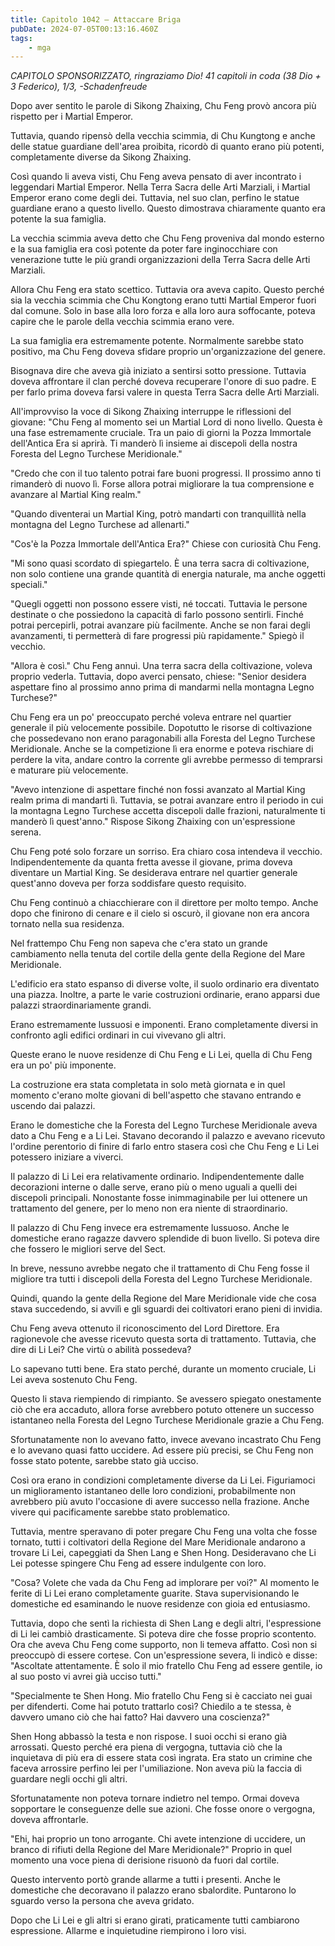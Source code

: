 ```yaml
---
title: Capitolo 1042 – Attaccare Briga
pubDate: 2024-07-05T00:13:16.460Z
tags:
    - mga
---
```



<em>CAPITOLO SPONSORIZZATO, ringraziamo Dio!
41 capitoli in coda (38 Dio + 3 Federico), 1/3,
-Schadenfreude</em>


Dopo aver sentito le parole di Sikong Zhaixing, Chu Feng provò ancora più rispetto per i Martial Emperor.


Tuttavia, quando ripensò della vecchia scimmia, di Chu Kungtong e anche delle statue guardiane dell'area proibita, ricordò di quanto erano più potenti, completamente diverse da Sikong Zhaixing.


Così quando li aveva visti, Chu Feng aveva pensato di aver incontrato i leggendari Martial Emperor. Nella Terra Sacra delle Arti Marziali, i Martial Emperor erano come degli dei. Tuttavia, nel suo clan, perfino le statue guardiane erano a questo livello. Questo dimostrava chiaramente quanto era potente la sua famiglia.


La vecchia scimmia aveva detto che Chu Feng proveniva dal mondo esterno e la sua famiglia era così potente da poter fare inginocchiare con venerazione tutte le più grandi organizzazioni della Terra Sacra delle Arti Marziali.


Allora Chu Feng era stato scettico. Tuttavia ora aveva capito. Questo perché sia la vecchia scimmia che Chu Kongtong erano tutti Martial Emperor fuori dal comune. Solo in base alla loro forza e alla loro aura soffocante, poteva capire che le parole della vecchia scimmia erano vere.


La sua famiglia era estremamente potente. Normalmente sarebbe stato positivo, ma Chu Feng doveva sfidare proprio un'organizzazione del genere.


Bisognava dire che aveva già iniziato a sentirsi sotto pressione. Tuttavia doveva affrontare il clan perché doveva recuperare l'onore di suo padre. E per farlo prima doveva farsi valere in questa Terra Sacra delle Arti Marziali.


All'improvviso la voce di Sikong Zhaixing interruppe le riflessioni del giovane: "Chu Feng al momento sei un Martial Lord di nono livello. Questa è una fase estremamente cruciale. Tra un paio di giorni la Pozza Immortale dell'Antica Era si aprirà. Ti manderò lì insieme ai discepoli della nostra Foresta del Legno Turchese Meridionale."


"Credo che con il tuo talento potrai fare buoni progressi. Il prossimo anno ti rimanderò di nuovo lì. Forse allora potrai migliorare la tua comprensione e avanzare al Martial King realm."


"Quando diventerai un Martial King, potrò mandarti con tranquillità nella montagna del Legno Turchese ad allenarti."


"Cos'è la Pozza Immortale dell'Antica Era?" Chiese con curiosità Chu Feng.


"Mi sono quasi scordato di spiegartelo. È una terra sacra di coltivazione, non solo contiene una grande quantità di energia naturale, ma anche oggetti speciali."


"Quegli oggetti non possono essere visti, né toccati. Tuttavia le persone destinate o che possiedono la capacità di farlo possono sentirli. Finché potrai percepirli, potrai avanzare più facilmente. Anche se non farai degli avanzamenti, ti permetterà di fare progressi più rapidamente." Spiegò il vecchio.


"Allora è così." Chu Feng annuì. Una terra sacra della coltivazione, voleva proprio vederla. Tuttavia, dopo averci pensato, chiese: "Senior desidera aspettare fino al prossimo anno prima di mandarmi nella montagna Legno Turchese?"


Chu Feng era un po' preoccupato perché voleva entrare nel quartier generale il più velocemente possibile. Dopotutto le risorse di coltivazione che possedevano non erano paragonabili alla Foresta del Legno Turchese Meridionale. Anche se la competizione lì era enorme e poteva rischiare di perdere la vita, andare contro la corrente gli avrebbe permesso di temprarsi e maturare più velocemente.


"Avevo intenzione di aspettare finché non fossi avanzato al Martial King realm prima di mandarti lì. Tuttavia, se potrai avanzare entro il periodo in cui la montagna Legno Turchese accetta discepoli dalle frazioni, naturalmente ti manderò lì quest'anno." Rispose Sikong Zhaixing con un'espressione serena.


Chu Feng poté solo forzare un sorriso. Era chiaro cosa intendeva il vecchio. Indipendentemente da quanta fretta avesse il giovane, prima doveva diventare un Martial King. Se desiderava entrare nel quartier generale quest'anno doveva per forza soddisfare questo requisito.


Chu Feng continuò a chiacchierare con il direttore per molto tempo. Anche dopo che finirono di cenare e il cielo si oscurò, il giovane non era ancora tornato nella sua residenza.


Nel frattempo Chu Feng non sapeva che c'era stato un grande cambiamento nella tenuta del cortile della gente della Regione del Mare Meridionale.


L'edificio era stato espanso di diverse volte, il suolo ordinario era diventato una piazza. Inoltre, a parte le varie costruzioni ordinarie, erano apparsi due palazzi straordinariamente grandi.


Erano estremamente lussuosi e imponenti. Erano completamente diversi in confronto agli edifici ordinari in cui vivevano gli altri.


Queste erano le nuove residenze di Chu Feng e Li Lei, quella di Chu Feng era un po' più imponente.


La costruzione era stata completata in solo metà giornata e in quel momento c'erano molte giovani di bell'aspetto che stavano entrando e uscendo dai palazzi.


Erano le domestiche che la Foresta del Legno Turchese Meridionale aveva dato a Chu Feng e a Li Lei. Stavano decorando il palazzo e avevano ricevuto l'ordine perentorio di finire di farlo entro stasera così che Chu Feng e Li Lei potessero iniziare a viverci.


Il palazzo di Li Lei era relativamente ordinario. Indipendentemente dalle decorazioni interne o dalle serve, erano più o meno uguali a quelli dei discepoli principali. Nonostante fosse inimmaginabile per lui ottenere un trattamento del genere, per lo meno non era niente di straordinario.


Il palazzo di Chu Feng invece era estremamente lussuoso. Anche le domestiche erano ragazze davvero splendide di buon livello. Si poteva dire che fossero le migliori serve del Sect.


In breve, nessuno avrebbe negato che il trattamento di Chu Feng fosse il migliore tra tutti i discepoli della Foresta del Legno Turchese Meridionale.


Quindi, quando la gente della Regione del Mare Meridionale vide che cosa stava succedendo, si avvilì e gli sguardi dei coltivatori erano pieni di invidia.


Chu Feng aveva ottenuto il riconoscimento del Lord Direttore. Era ragionevole che avesse ricevuto questa sorta di trattamento. Tuttavia, che dire di Li Lei? Che virtù o abilità possedeva?


Lo sapevano tutti bene. Era stato perché, durante un momento cruciale, Li Lei aveva sostenuto Chu Feng.


Questo li stava riempiendo di rimpianto. Se avessero spiegato onestamente ciò che era accaduto, allora forse avrebbero potuto ottenere un successo istantaneo nella Foresta del Legno Turchese Meridionale grazie a Chu Feng.


Sfortunatamente non lo avevano fatto, invece avevano incastrato Chu Feng e lo avevano quasi fatto uccidere. Ad essere più precisi, se Chu Feng non fosse stato potente, sarebbe stato già ucciso.


Così ora erano in condizioni completamente diverse da Li Lei. Figuriamoci un miglioramento istantaneo delle loro condizioni, probabilmente non avrebbero più avuto l'occasione di avere successo nella frazione. Anche vivere qui pacificamente sarebbe stato problematico.


Tuttavia, mentre speravano di poter pregare Chu Feng una volta che fosse tornato, tutti i coltivatori della Regione del Mare Meridionale andarono a trovare Li Lei, capeggiati da Shen Lang e Shen Hong. Desideravano che Li Lei potesse spingere Chu Feng ad essere indulgente con loro.


"Cosa? Volete che vada da Chu Feng ad implorare per voi?" Al momento le ferite di Li Lei erano completamente guarite. Stava supervisionando le domestiche ed esaminando le nuove residenze con gioia ed entusiasmo.


Tuttavia, dopo che sentì la richiesta di Shen Lang e degli altri, l'espressione di Li lei cambiò drasticamente. Si poteva dire che fosse proprio scontento. Ora che aveva Chu Feng come supporto, non li temeva affatto. Così non si preoccupò di essere cortese. Con un'espressione severa, li indicò e disse: "Ascoltate attentamente. È solo il mio fratello Chu Feng ad essere gentile, io al suo posto vi avrei già ucciso tutti."


"Specialmente te Shen Hong. Mio fratello Chu Feng si è cacciato nei guai per difenderti. Come hai potuto trattarlo così? Chiedilo a te stessa, è davvero umano ciò che hai fatto? Hai davvero una coscienza?"


Shen Hong abbassò la testa e non rispose. I suoi occhi si erano già arrossati. Questo perché era piena di vergogna, tuttavia ciò che la inquietava di più era di essere stata così ingrata. Era stato un crimine che faceva arrossire perfino lei per l'umiliazione. Non aveva più la faccia di guardare negli occhi gli altri.


Sfortunatamente non poteva tornare indietro nel tempo. Ormai doveva sopportare le conseguenze delle sue azioni. Che fosse onore o vergogna, doveva affrontarle.


"Ehi, hai proprio un tono arrogante. Chi avete intenzione di uccidere, un branco di rifiuti della Regione del Mare Meridionale?" Proprio in quel momento una voce piena di derisione risuonò da fuori dal cortile.


Questo intervento portò grande allarme a tutti i presenti. Anche le domestiche che decoravano il palazzo erano sbalordite. Puntarono lo sguardo verso la persona che aveva gridato.


Dopo che Li Lei e gli altri si erano girati, praticamente tutti cambiarono espressione. Allarme e inquietudine riempirono i loro visi.
                                


                                



